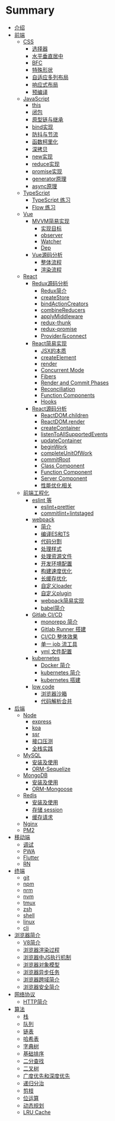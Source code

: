 # Summary
* [介绍](README.md)
* [前端]()
  * [CSS]()
    * [选择器](./frontend/css/select/README.md)
    * [水平垂直居中](./frontend/css/center/README.md)
    * [BFC](./frontend/css/bfc/README.md)
    * [特殊形状](./frontend/css/special-shape/README.md)
    * [自适应多列布局](./frontend/css/adaptive-columns/README.md)
    * [响应式布局](./frontend/css/responsive-layout/README.md)
    * [预编译](./frontend/css/precompiled/README.md)
  * [JavaScript]()
    * [this](./frontend/js/this/README.md)
    * [闭包](./frontend/js/closure/README.md)
    * [原型链与继承](./frontend/js/prototype/README.md)
    * [bind实现](./frontend/js/bind/README.md)
    * [防抖与节流](./frontend/js/debounce-throttle/README.md)
    * [函数柯里化](./frontend/js/curry/README.md)
    * [深拷贝](./frontend/js/copy/README.md)
    * [new实现](./frontend/js/new/README.md)
    * [reduce实现](./frontend/js/reduce/README.md)
    * [promise实现](./frontend/js/promise/README.md)
    * [generator原理](./frontend/js/generator/README.md)
    * [async原理](./frontend/js/async/README.md)
  * [TypeScript]()
    * [TypeScript 练习](./frontend/ts/ts/README.md)
    * [Flow 练习](./frontend/ts/flow/README.md)
  * [Vue]()
    * [MVVM简易实现]()
      * [实现目标](./frontend/vue/mvvm/target/README.md)
      * [observer](./frontend/vue/mvvm/observer/README.md)
      * [Watcher](./frontend/vue/mvvm/watcher/README.md)
      * [Dep](./frontend/vue/mvvm/dep/README.md)
    * [Vue源码分析]()
      * [整体流程](./frontend/vue/vue/process/README.md)
      * [渲染流程](./frontend/vue/vue/mount/README.md)
  * [React]()
    * [Redux源码分析]()
      * [Redux简介](./frontend/react/redux/introduction/README.md)
      * [createStore](./frontend/react/redux/createStore/README.md)
      * [bindActionCreators](./frontend/react/redux/bindActionCreators/README.md)
      * [combineReducers](./frontend/react/redux/combineReducers/README.md)
      * [applyMiddleware](./frontend/react/redux/applyMiddleware/README.md)
      * [redux-thunk](./frontend/react/redux/redux-thunk/README.md)
      * [redux-promise](./frontend/react/redux/redux-promise/README.md)
      * [Provider与connect](./frontend/react/redux/provider-connect/README.md)
    * [React简易实现]()
      * [JSX的本质](./frontend/react/react-simple/jsx/README.md)
      * [createElement](./frontend/react/react-simple/createElement/README.md)
      * [render](./frontend/react/react-simple/render/README.md)
      * [Concurrent Mode](./frontend/react/react-simple/Concurrent/README.md)
      * [Fibers](./frontend/react/react-simple/Fibers/README.md)
      * [Render and Commit Phases](./frontend/react/react-simple/commit/README.md)
      * [Reconciliation](./frontend/react/react-simple/reconciliation/README.md)
      * [Function Components](./frontend/react/react-simple/function/README.md)
      * [Hooks](./frontend/react/react-simple/hooks/README.md)
    * [React源码分析]()
      * [ReactDOM.children](./frontend/react/source-code/ReactDOM.children/README.md)
      * [ReactDOM.render](./frontend/react/source-code/ReactDOM.render/README.md)
      * [createContainer](./frontend/react/source-code/createContainer/README.md)
      * [listenToAllSupportedEvents](./frontend/react/source-code/listenToAllSupportedEvents/README.md)
      * [updateContainer](./frontend/react/source-code/updateContainer/README.md)
      * [beginWork](./frontend/react/source-code/beginWork/README.md)
      * [completeUnitOfWork](./frontend/react/source-code/completeUnitOfWork/README.md)
      * [commitRoot](./frontend/react/source-code/commitRoot/README.md)
      * [Class Component](./frontend/react/source-code/class-component/README.md)
      * [Function Component](./frontend/react/source-code/function-component/README.md)
      * [Server Component](./frontend/react/source-code/server-component/README.md)
      * [性能优化相关](./frontend/react/source-code/optimization-performance/README.md)
  * [前端工程化]()
    * [eslint 等]()
      * [eslint+prettier](./frontend/engineering/normalize/eslint/README.md)
      * [commitlint+lintstaged](./frontend/engineering/normalize/commitlint/README.md)
    * [webpack]()
      * [简介](./frontend/engineering/webpack/introduction/README.md)
      * [编译ES和TS](./frontend/engineering/webpack/es-ts/README.md)
      * [代码分割](./frontend/engineering/webpack/splitChunks/README.md)
      * [处理样式](./frontend/engineering/webpack/style/README.md)
      * [处理资源文件](./frontend/engineering/webpack/file/README.md)
      * [开发环境配置](./frontend/engineering/webpack/devserver/README.md)
      * [构建速度优化](./frontend/engineering/webpack/optimization-build/README.md)
      * [长缓存优化](./frontend/engineering/webpack/optimization-cache/README.md)
      * [自定义loader](./frontend/engineering/webpack/webpack-loader/README.md)
      * [自定义plugin](./frontend/engineering/webpack/webpack-plugin/README.md)
      * [webpack简易实现](./frontend/engineering/webpack/webpack-simple/README.md)
      * [babel简介](./frontend/engineering/webpack/babel/README.md)
    * [Gitlab CI/CD](./frontend/engineering/gitlab/README.md)
      * [monorepo 简介](./frontend/engineering/gitlab/monorepo/README.md)
      * [Gitlab Runner 搭建](./frontend/engineering/gitlab/runner/README.md)
      * [CI/CD 整体效果](./frontend/engineering/gitlab/overall/README.md)
      * [单一 job 流工具](./frontend/engineering/gitlab/job/README.md)
      * [yml 文件配置](./frontend/engineering/gitlab/yml/README.md)
    * [kubernetes]()
      * [Docker 简介](./frontend/engineering/kubernetes/docker/README.md)
      * [kubernetes 简介](./frontend/engineering/kubernetes/introduction/README.md)
      * [kubernetes 搭建](./frontend/engineering/kubernetes/install/README.md)
    * [low code]()
      * [浏览器沙箱](./frontend/engineering/builder/sandbox/README.md)
      * [代码解析合并](./frontend/engineering/builder/parsing/README.md)
* [后端]()
  * [Node](./backend/node/README.md)
    * [express](./backend/node/express/README.md)
    * [koa](./backend/node/koa/README.md)
    * [ssr](./backend/node/ssr/README.md)
    * [接口压测](./backend/node/test/README.md)
    * [全栈实践](./backend/node/practice/README.md)
  * [MySQL]()
    * [安装及使用](./backend/mysql/install-use/README.md)
    * [ORM-Sequelize](./backend/mysql/orm/README.md)
  * [MongoDB]()
    * [安装及使用](./backend/mongo/install-use/README.md)
    * [ORM-Mongoose](./backend/mongo/orm/README.md)
  * [Redis]()
    * [安装及使用](./backend/redis/install-use/README.md)
    * [存储 session](./backend/redis/session/README.md)
    * [缓存请求](./backend/redis/impl/README.md)
  * [Nginx](./backend/nginx/README.md)
  * [PM2](./backend/pm2/README.md)
* [移动端]()
  * [调试](./hybird/devtools/README.md)
  * [PWA](./hybird/pwa/README.md)
  * [Flutter](./hybird/flutter/README.md)
  * [RN](./hybird/rn/README.md)
* [终端]()
  * [git](./terminal/git/README.md)
  * [npm](./terminal/npm/README.md)
  * [nrm](./terminal/nrm/README.md)
  * [nvm](./terminal/nvm/README.md)
  * [tmux](./terminal/tmux/README.md)
  * [zsh](./terminal/zsh/README.md)
  * [shell](./terminal/shell/README.md)
  * [linux](./terminal/linux/README.md)
  * [cli](./terminal/cli/README.md)
* [浏览器简介]()
  * [V8简介](./browser/v8/README.md)
  * [浏览器渲染过程](./browser/render/README.md)
  * [浏览器中JS执行机制](./browser/js-execute/README.md)
  * [浏览器对象模型](./browser/bom/README.md)
  * [浏览器异步任务](./browser/async/README.md)
  * [浏览器跨域简介](./browser/domain/README.md)
  * [浏览器安全简介](./browser/security/README.md)
* [网络协议]()
  * [HTTP简介](./network/http/README.md)
* [算法]()
  * [栈](./algorithm/stack/README.md)
  * [队列](./algorithm/queue/README.md)
  * [链表](./algorithm/linked-list/README.md)
  * [哈希表](./algorithm/hash/README.md)
  * [字典树](./algorithm/trie/README.md)
  * [基础排序](./algorithm/sort/README.md)
  * [二分查找](./algorithm/binary-search/README.md)
  * [二叉树](./algorithm/binary-tree/README.md)
  * [广度优先和深度优先](./algorithm/first-search/README.md)
  * [递归分治](./algorithm/recursion/README.md)
  * [剪枝](./algorithm/pruning/README.md)
  * [位运算](./algorithm/bitwise/README.md)
  * [动态规划](./algorithm/dynamic/README.md)
  * [LRU Cache](./algorithm/lru/README.md)

